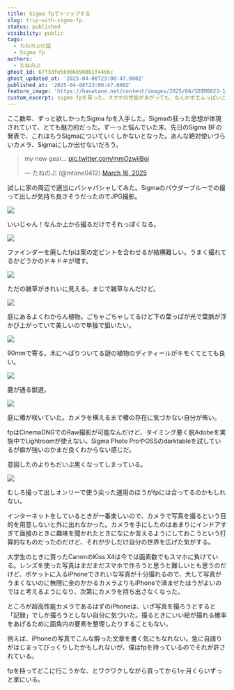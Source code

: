 ```yaml
---
title: Sigma fpでトリップする
slug: trip-with-sigma-fp
status: published
visibility: public
tags:
  - たねのぶの話
  - Sigma fp
authors:
  - たねのぶ
ghost_id: 67f3dfe56986b90001f4466c
ghost_updated_at: '2025-04-08T23:00:47.000Z'
published_at: '2025-04-08T23:00:47.000Z'
feature_image: 'https://hanatane.net/content/images/2025/04/SDIM0023-1-1.webp'
custom_excerpt: sigma fpを買った。スマホの性能があがっても、なんかポエムっぽいことを書いて許されるのはカメラ越しだけなのだと思った。
---
```

ここ数年、ずっと欲しかったSigma fpを入手した。Sigmaの狂った思想が体現されていて、とても魅力的だった。ずーっと悩んでいた末、先日のSigma BFの発表で、これはもうSigmaについていくしかないとなった。あんな絶対使いづらいカメラ、Sigmaにしか出せないだろう。

> my new gear… [pic.twitter.com/mmOzwiiBoj](https://t.co/mmOzwiiBoj)
> 
> — たねのぶ (@mtane0412) [March 16, 2025](https://twitter.com/mtane0412/status/1901160472075801056?ref_src=twsrc%5Etfw)

試しに家の周辺で適当にパシャパシャしてみた。Sigmaのパウダーブルーでの撮って出しが気持ち良さそうだったのでJPG撮影。

![](https://hanatane.net/content/images/2025/04/SDIM0023.webp)

いいじゃん！なんか上から撮るだけでそれっぽくなる。

![](https://hanatane.net/content/images/2025/04/SDIM0025.webp)

ファインダーを廃したfpは案の定ピントを合わせるが結構難しい。うまく撮れてるかどうかのドキドキが増す。

![](https://hanatane.net/content/images/2025/04/SDIM0028.webp)

ただの雑草がきれいに見える。まじで雑草なんだけど。

![](https://hanatane.net/content/images/2025/04/SDIM0035.webp)

庭にあるよくわからん植物。ごちゃごちゃしてるけど下の葉っぱが光で葉脈が浮かび上がっていて美しいので単独で狙いたい。

![](https://hanatane.net/content/images/2025/04/SDIM0043.webp)

90mmで寄る。木にへばりついてる謎の植物のディティールがキモくてとても良い。

![](https://hanatane.net/content/images/2025/04/SDIM0045.webp)

鹿が通る獣道。

![](https://hanatane.net/content/images/2025/04/SDIM0039.webp)

庭に椿が咲いていた。カメラを構えるまで椿の存在に気づかない自分が怖い。

fpはCinemaDNGでのRaw撮影が可能なんだけど、タイミング悪く脱Adobeを実施中でLightroomが使えない。Sigma Photo ProやOSSのdarktableを試しているが癖が強いのかまだ良くわからない感じだ。

意図したのよりもだいぶ黒くなってしまっている。

![](https://hanatane.net/content/images/2025/04/20250407_0004.jpg)

むしろ撮って出しオンリーで使う尖った運用のほうがfpには合ってるのかもしれない。​

インターネットをしているときが一番楽しいので、カメラで写真を撮るという目的を用意しないと外に出れなかった。カメラを手にしたのはあまりにインドアすぎて面接のときに趣味を聞かれたときになにか言えるようにしておこうという打算的なものだったのだけど、それが少しだけ自分の世界を広げた気がする。

大学生のときに買ったCanonのKiss X4は今では画素数でもスマホに負けている。レンズを使った写真はまだまだスマホで作ろうと思うと難しいとも思うのだけど、ポケットに入るiPhoneできれいな写真が十分撮れるので、大して写真がうまくないのに無限に金のかかるカメラよりもiPhoneで済ませたほうがよいのではと考えるようになり、次第にカメラを持ち出さなくなった。

ところが超高性能カメラであるはずのiPhoneは、いざ写真を撮ろうとすると「記録」でしか撮ろうとしない自分に気づいた。撮るときにいい絵が撮れる確率をあげるために画角内の要素を整理したりすることもない。

例えば、iPhoneの写真でこんな酔った文章を書く気にもなれない。急に自語りがはじまってびっくりしたかもしれないが、僕はfpを持っているのでそれが許されている。

fpを持ってどこに行こうかな、とワクワクしながら買ってから1ヶ月くらいずっと家にいる。
